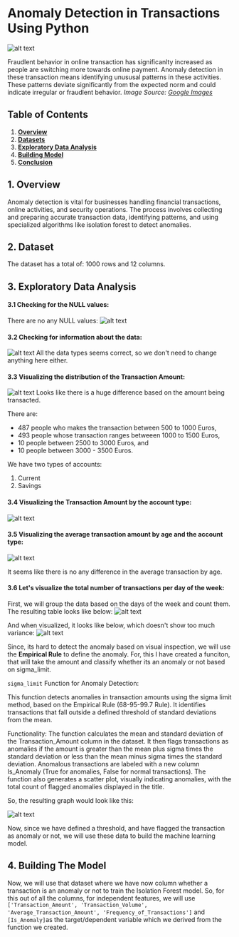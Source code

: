 # Anomaly Detection in Transactions Using Python

![alt text](images/image1.png)

Fraudlent behavior in online transaction has significanlty increased as people are switching more towards online payment. Anomaly detection in these transaction means identifying unususal patterns in these activities. These patterns deviate significantly from the expected norm and could indicate irregular or fraudlent behavior.
*Image Source: [Google Images](https://cdn.sanity.io/images/oaglaatp/production/295acf89823e7abc8af9e8d79a25ef6291a96169-1200x800.png?w=1200&h=800&auto=format)*


## Table of Contents

<ol>
<li><a href="#Overview"><b> Overview </a></b></li>
<li><a href="#Datasets"><b> Datasets </a></b></li>
<li><a href="#EDA"><b> Exploratory Data Analysis </a></b></li>
<li><a href="#BuildingModel"><b> Building Model </a></b></li>
<li><a href="#conclusion"><b> Conclusion </a></b></li>
</ol>


<h2 id="Overview">1. Overview</h2>
Anomaly detection is vital for businesses handling financial transactions, online activities, and security operations. The process involves collecting and preparing accurate transaction data, identifying patterns, and using specialized algorithms like isolation forest to detect anomalies.

<h2 id="Datasets">2. Dataset</h2>
The dataset has a total of:
1000 rows and 12 columns.

<h2 id="EDA">3. Exploratory Data Analysis</h2>

#### 3.1 Checking for the NULL values:

There are no any NULL values:
![alt text](images/image2.png)


#### 3.2 Checking for information about the data:
![alt text](images/image3.png)
All the data types seems correct, so we don't need to change anything here either.


#### 3.3 Visualizing the distribution of the Transaction Amount:
![alt text](images/image4.png)
Looks like there is a huge difference based on the amount being transacted.

There are:
- 487 people who makes the transaction between 500 to 1000 Euros, 
- 493 people whose transaction ranges betweeen
1000 to 1500 Euros, 
- 10 people between 2500 to 3000 Euros, and
- 10 people between 3000 - 3500 Euros.

We have two types of accounts:
1. Current
2. Savings

#### 3.4 Visualizing the Transaction Amount by the account type:
![alt text](images/image5.png)


#### 3.5 Visualizing the average transaction amount by age and the account type:
![alt text](images/image6.png)

It seems like there is no any difference in the average transaction by age.

#### 3.6 Let's visualize the total number of transactions per day of the week:
First, we will group the data based on the days of the week and count them. 
The resulting table looks like below:
![alt text](images/image7.png)


And when visualized, it looks like below, which doesn't show too much variance:
![alt text](images/image8.png)



Since, its hard to detect the anomaly based on visual inspection, we will use the **Empirical Rule**
to define the anomaly.
For, this I have created a funciton, that will take the amount and classify whether its an anomaly or not
based on sigma_limit.

`sigma_limit` Function for Anomaly Detection:

This function detects anomalies in transaction amounts using the sigma limit method, based on the Empirical Rule (68-95-99.7 Rule). It identifies transactions that fall outside a defined threshold of standard deviations from the mean.

Functionality:
The function calculates the mean and standard deviation of the Transaction_Amount column in the dataset.
It then flags transactions as anomalies if the amount is greater than the mean plus sigma times the standard deviation or less than the mean minus sigma times the standard deviation.
Anomalous transactions are labeled with a new column Is_Anomaly (True for anomalies, False for normal transactions).
The function also generates a scatter plot, visually indicating anomalies, with the total count of flagged anomalies displayed in the title.

So, the resulting graph would look like this:

![alt text](images/image9.png)

Now, since we have defined a threshold, and have flagged the transaction as anomaly or not, we will use these data to build the machine learning model.


<h2 id="BuildingModel">4. Building The Model</h2>


Now, we will use that dataset where we have now column whether a transaction is 
an anomaly or not to train the Isolation Forest model.
So, for this out of all the columns, for independent features, we will 
use ` ['Transaction_Amount', 'Transaction_Volume',  'Average_Transaction_Amount', 'Frequency_of_Transactions']`
and 
`[Is_Anomaly]`as the target/dependent variable which we derived from the function we created.
